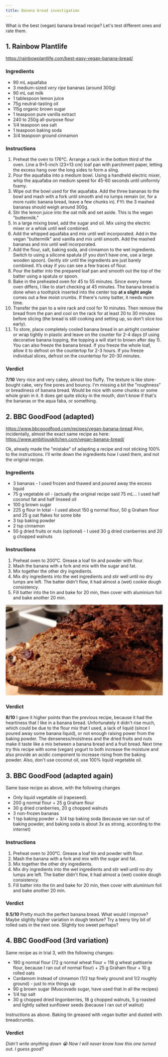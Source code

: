 ```yaml
---
title: Banana bread investigation
---
```

What is the best (vegan) banana bread recipe? 
Let's test different ones and rate them. 

## 1.  Rainbow Plantlife
https://rainbowplantlife.com/best-easy-vegan-banana-bread/
### Ingredients
- 90 mL aquafaba
- 3 medium-sized _very ripe_ bananas (around 300g)
- 90 mL oat milk
- 1 tablespoon lemon juice
- 75g neutral-tasting oil
- 115g organic brown sugar
- 1 teaspoon pure vanilla extract
- 240 to 250g all-purpose flour
- 1/4 teaspoon sea salt
- 1 teaspoon baking soda
- 3/4 teaspoon ground cinnamon

### Instructions
1. Preheat the oven to 176°C. Arrange a rack in the bottom third of the oven. Line a 9×5-inch (23×13 cm) loaf pan with parchment paper, letting the excess hang over the long sides to form a sling.
2. Pour the aquafaba into a medium bowl. Using a handheld electric mixer, whip the aquafaba on medium speed for 45-60 seconds until uniformly foamy.
3. Wipe out the bowl used for the aquafaba. Add the three bananas to the bowl and mash with a fork until smooth and no lumps remain (or, for a more rustic banana bread, leave a few chunks in). FYI: the 3 mashed bananas should weigh around 300g.
4. Stir the lemon juice into the oat milk and set aside. This is the vegan "buttermilk." 
5. In a large mixing bowl, add the sugar and oil. Mix using the electric mixer or a whisk until well combined.
6. Add the whipped aquafaba and mix until well incorporated. Add in the vegan "buttermilk" and vanilla and mix until smooth. Add the mashed bananas and mix until well incorporated.
7. Add the flour, salt, baking soda, and cinnamon to the wet ingredients. Switch to using a silicone spatula (if you don’t have one, use a large wooden spoon). Gently stir until the ingredients are just barely combined. It’s okay if you can see a few traces of flour.
8. Pour the batter into the prepared loaf pan and smooth out the top of the batter using a spatula or spoon.   
9. Bake in the preheated oven for 45 to 55 minutes. Since every home oven differs, I like to start checking at 45 minutes. The banana bread is done when a toothpick inserted into the center top **at a slight angle** comes out a few moist crumbs. If there's runny batter, it needs more time.
10. Transfer the pan to a wire rack and cool for 10 minutes. Then remove the bread from the pan and cool on the rack for at least 20 to 30 minutes before slicing (the bread is still cooking and setting up, so don't slice too early).
11. To store, place completely cooled banana bread in an airtight container or wrap tightly in plastic and leave on the counter for 2-4 days (if using decorative banana topping, the topping a will start to brown after day 1). You can also freeze the banana bread. If you freeze the whole loaf, allow it to defrost on the countertop for 2-3 hours. If you freeze individual slices, defrost on the countertop for 20-30 minutes.

### Verdict 
**7/10**
Very nice and very cakey, almost too fluffy. The texture is like store-bought cake, very fine pores and bouncy. I'm missing a bit the "roughness" or breadiness of banana bread. Would be nice with some chunks or some whole grain in it. It does get quite sticky in the mouth, don't know if that's the bananas or the aqua faba, or something. 




## 2. BBC GoodFood (adapted)
https://www.bbcgoodfood.com/recipes/vegan-banana-bread
Also, incidentally, almost the exact same recipe as here: https://www.ambitiouskitchen.com/vegan-banana-bread/

Ok, already made the "mistake" of adapting a recipe and not sticking 100% to the instructions. I'll write down the ingredients how I used them, and not the original recipe.

### Ingredients
- 3 bananas - I used frozen and thawed and poured away the excess liquid
- 75 g vegetable oil - (actually the original recipe said 75 _mL_... I used half coconut fat and half linseed oil
- 100 g brown sugar
- 225 g flour in total - I used about 150 g normal flour, 50 g Graham flour and 25 g oat flakes for some bite
- 3 tsp baking powder
- 2 tsp cinnamon
- 50 g dried fruits or nuts (optional) - I used 30 g dried cranberries and 20 g chopped walnuts

### Instructions
1. Preheat oven to 200°C. Grease a loaf tin and powder with flour.
2. Mash the banana with a fork and mix with the sugar and fat.
3. Mix together the other dry ingredients.
4. Mix dry ingredients into the wet ingredients and stir well until no dry lumps are left. The batter didn't flow, it had almost a (wet) cookie dough consistency. 
5. Fill batter into the tin and bake for 20 min, then cover with aluminium foil and bake another 20 min. 

![|500](projects/attachments/Pasted%20image%2020240325192525%201.png)
### Verdict
**8/10**
I gave it higher points than the previous recipe, because it had the heartiness that I like in a banana bread. Unfortunately it didn't rise much, which could be due to the flour mix that I used, a lack of liquid (since I poured away some banana liquid), or not enough raising power from the baking powder. 
The denseness/moistness and the dried fruits and nuts make it taste like a mix between a banana bread and a fruit bread. 
Next time try this recipe with some (vegan) yogurt to both increase the moisture and also provide an acidic component to increase rising from the baking powder. Also, don't use coconut oil, use 100% liquid vegetable oil. 



## 3. BBC GoodFood (adapted again)
Same base recipe as above, with the following changes
- Only liquid vegetable oil (rapeseed). 
- 200 g normal flour + 25 g Graham flour
- 30 g dried cranberries, 20 g chopped walnuts
- 3 non-frozen bananas
- 1 tsp baking powder + 3/4 tsp baking soda (because we ran out of baking powder, and baking soda is about 3x as strong, according to the internet)

### Instructions
1. Preheat oven to 200°C. Grease a loaf tin and powder with flour.
2. Mash the banana with a fork and mix with the sugar and fat.
3. Mix together the other dry ingredients.
4. Mix dry ingredients into the wet ingredients and stir well until no dry lumps are left. The batter didn't flow, it had almost a (wet) cookie dough consistency. 
5. Fill batter into the tin and bake for 20 min, then cover with aluminium foil and bake another 20 min. 

### Verdict
**9.5/10**
Pretty much the perfect banana bread. What would I improve? Maybe slightly higher variation in dough texture? Try a teeny tiny bit of rolled oats in the next one. Slightly too sweet perhaps? 

## 4. BBC GoodFood (3rd variation)
Same recipe as in trial 3, with the following changes:
- 190 g normal flour (72 g normal wheat flour + 118 g wheat pattiserie flour, because I ran out of normal flour) + 25 g Graham flour + 10 g rolled oats
- Cardamom instead of cinnamon (1/2 tsp finely ground and 1/2 roughly ground) - just to mix things up
- 90 g brown sugar (Muscovado sugar, have used that in all the recipes)
- 1/4 tsp salt
- 30 g chopped dried lingonberries, 18 g chopped walnuts, 5 g roasted and lightly salted sunflower seeds (because I ran out of walnut)

Instructions as above. Baking tin greased with vegan butter and dusted with breadcrumbs.

### Verdict
_Didn't write anything down 😭 Now I will never know how this one turned out. I guess good?_


